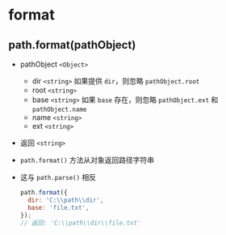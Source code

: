 # format

## path.format(pathObject)

+ pathObject `<Object>`

  + dir `<string>` 如果提供 `dir`，则忽略 `pathObject.root`
  + root `<string>`
  + base `<string>` 如果 `base` 存在，则忽略 `pathObject.ext` 和 `pathObject.name`
  + name `<string>`
  + ext `<string>`

+ 返回 `<string>`

+ `path.format()` 方法从对象返回路径字符串
+ 这与 `path.parse()` 相反

  ```js
  path.format({
    dir: 'C:\\path\\dir',
    base: 'file.txt',
  });
  // 返回: 'C:\\path\\dir\\file.txt'
  ```
